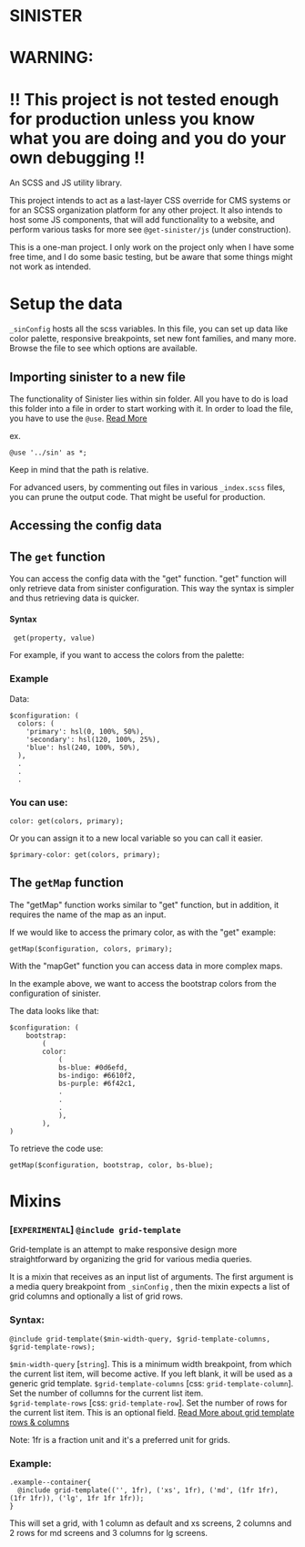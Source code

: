 # SINISTER

# WARNING:

# !! This project is not tested enough for production unless you know what you are doing and you do your own debugging !!

An SCSS and JS utility library.

This project intends to act as a last-layer CSS override for CMS systems or for an SCSS organization platform for any other project. It also intends to host some JS components, that will add functionality to a website, and perform various tasks for more see `@get-sinister/js` (under construction).

This is a one-man project. I only work on the project only when I have some free time, and I do some basic testing, but be aware that some things might not work as intended.

# Setup the data

`_sinConfig` hosts all the scss variables. In this file, you can set up data like color palette, responsive breakpoints, set new font families, and many more. Browse the file to see which options are available.

## Importing sinister to a new file

The functionality of Sinister lies within sin folder. All you have to do is load this folder into a file in order to start working with it. In order to load the file, you have to use the `@use`. [Read More](https://sass-lang.com/documentation/at-rules/use)

ex.

```
@use '../sin' as *;

```

Keep in mind that the path is relative.

For advanced users, by commenting out files in various `_index.scss` files, you can prune the output code. That might be useful for production.

## Accessing the config data

## The `get` function

You can access the config data with the "get" function. "get" function will only retrieve data from sinister configuration. This way the syntax is simpler and thus retrieving data is quicker.

#### Syntax

```
 get(property, value)
```

For example, if you want to access the colors from the palette:

### Example

Data:

```
$configuration: (
  colors: (
    'primary': hsl(0, 100%, 50%),
    'secondary': hsl(120, 100%, 25%),
    'blue': hsl(240, 100%, 50%),
  ),
  .
  .
  .
```

### You can use:

```
color: get(colors, primary);
```

Or you can assign it to a new local variable so you can call it easier.

```
$primary-color: get(colors, primary);
```

## The `getMap` function

The "getMap" function works similar to "get" function, but in addition, it requires the name of the map as an input.

If we would like to access the primary color, as with the "get" example:

```
getMap($configuration, colors, primary);
```

With the "mapGet" function you can access data in more complex maps.

In the example above, we want to access the bootstrap colors from the configuration of sinister.

The data looks like that:

```
$configuration: (
    bootstrap:
        (
        color:
            (
            bs-blue: #0d6efd,
            bs-indigo: #6610f2,
            bs-purple: #6f42c1,
            .
            .
            .
            ),
        ),
)

```

To retrieve the code use:

```
getMap($configuration, bootstrap, color, bs-blue);
```

# Mixins

### [`EXPERIMENTAL`] `@include grid-template`

Grid-template is an attempt to make responsive design more straightforward by organizing the grid for various media queries.

It is a mixin that receives as an input list of arguments. The first argument is a media query breakpoint from `_sinConfig` , then the mixin expects a list of grid columns and optionally a list of grid rows.

### Syntax:

```
@include grid-template($min-width-query, $grid-template-columns, $grid-template-rows);
```

`$min-width-query` [`string`]. This is a minimum width breakpoint, from which the current list item, will become active. If you left blank, it will be used as a generic grid template.
`$grid-template-columns` [css: `grid-template-column`]. Set the number of collumns for the current list item.  
`$grid-template-rows` [css: `grid-template-row`]. Set the number of rows for the current list item. This is an optional field.
[Read More about grid template rows & columns](https://css-tricks.com/snippets/css/complete-guide-grid/#aa-grid-template-columnsgrid-template-rows)

Note: 1fr is a fraction unit and it's a preferred unit for grids.

### Example:

```
.example--container{
  @include grid-template(('', 1fr), ('xs', 1fr), ('md', (1fr 1fr), (1fr 1fr)), ('lg', 1fr 1fr 1fr));
}
```

This will set a grid, with 1 column as default and xs screens, 2 columns and 2 rows for md screens and 3 columns for lg screens.

##
